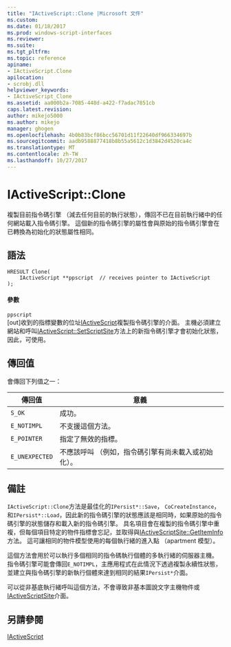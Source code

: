 ```yaml
---
title: "IActiveScript::Clone |Microsoft 文件"
ms.custom: 
ms.date: 01/18/2017
ms.prod: windows-script-interfaces
ms.reviewer: 
ms.suite: 
ms.tgt_pltfrm: 
ms.topic: reference
apiname:
- IActiveScript.Clone
apilocation:
- scrobj.dll
helpviewer_keywords:
- IActiveScript_Clone
ms.assetid: aa000b2a-7085-448d-a422-f7adac7851cb
caps.latest.revision: 
author: mikejo5000
ms.author: mikejo
manager: ghogen
ms.openlocfilehash: 4b0b83bcf86bcc56701d11f22640df966334697b
ms.sourcegitcommit: aadb9588877418b8b55a5612c1d3842d4520ca4c
ms.translationtype: MT
ms.contentlocale: zh-TW
ms.lasthandoff: 10/27/2017
---
```

# <a name="iactivescriptclone"></a>IActiveScript::Clone
複製目前指令碼引擎 （減去任何目前的執行狀態），傳回不已在目前執行緒中的任何網站載入指令碼引擎。 這個新的指令碼引擎的屬性會與原始的指令碼引擎會在已轉換為初始化的狀態屬性相同。  
  
## <a name="syntax"></a>語法  
  
```  
HRESULT Clone(  
    IActiveScript **ppscript  // receives pointer to IActiveScript  
);  
```  
  
#### <a name="parameters"></a>參數  
 `ppscript`  
 [out]收到的指標變數的位址[IActiveScript](../../winscript/reference/iactivescript.md)複製指令碼引擎的介面。 主機必須建立網站和呼叫[IActiveScript::SetScriptSite](../../winscript/reference/iactivescript-setscriptsite.md)方法上的新指令碼引擎才會初始化狀態，因此，可使用。  
  
## <a name="return-value"></a>傳回值  
 會傳回下列值之一：  
  
|傳回值|意義|  
|------------------|-------------|  
|`S_OK`|成功。|  
|`E_NOTIMPL`|不支援這個方法。|  
|`E_POINTER`|指定了無效的指標。|  
|`E_UNEXPECTED`|不應該呼叫 （例如，指令碼引擎有尚未載入或初始化）。|  
  
## <a name="remarks"></a>備註  
 `IActiveScript::Clone`方法是最佳化的`IPersist*::Save`， `CoCreateInstance`，和`IPersist*::Load`，因此新的指令碼引擎的狀態應該是相同時，如果原始的指令碼引擎的狀態儲存和載入新的指令碼引擎。 具名項目會在複製的指令碼引擎中重複，但每個項目特定的物件指標會忘記，並取得與[IActiveScriptSite::GetItemInfo](../../winscript/reference/iactivescriptsite-getiteminfo.md)方法。 這可讓相同的物件模型使用的每個執行緒的進入點 （apartment 模型）。  
  
 這個方法會用於可以執行多個相同的指令碼執行個體的多執行緒的伺服器主機。 指令碼引擎可能會傳回`E_NOTIMPL`，主應用程式在此情況下透過複製永續性狀態，並建立與指令碼引擎的新執行個體來達到相同的結果`IPersist*`介面。  
  
 可以從非基底執行緒呼叫這個方法，不會導致非基本圖說文字主機物件或[IActiveScriptSite](../../winscript/reference/iactivescriptsite.md)介面。  
  
## <a name="see-also"></a>另請參閱  
 [IActiveScript](../../winscript/reference/iactivescript.md)